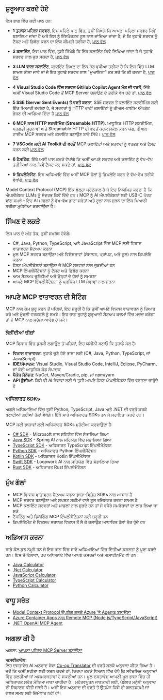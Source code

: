 <!--
CO_OP_TRANSLATOR_METADATA:
{
  "original_hash": "9191921de355cd9c8f46ebe21bdd52fd",
  "translation_date": "2025-06-12T23:31:04+00:00",
  "source_file": "03-GettingStarted/README.md",
  "language_code": "pa"
}
-->
## ਸ਼ੁਰੂਆਤ ਕਰਦੇ ਹੋਏ

ਇਸ ਭਾਗ ਵਿੱਚ ਕਈ ਪਾਠ ਹਨ:

- **1 ਤੁਹਾਡਾ ਪਹਿਲਾ ਸਰਵਰ**, ਇਸ ਪਹਿਲੇ ਪਾਠ ਵਿੱਚ, ਤੁਸੀਂ ਸਿੱਖੋਗੇ ਕਿ ਆਪਣਾ ਪਹਿਲਾ ਸਰਵਰ ਕਿਵੇਂ ਬਣਾਇਆ ਜਾਂਦਾ ਹੈ ਅਤੇ ਇਸ ਨੂੰ ਇੰਸਪੈਕਟਰ ਟੂਲ ਨਾਲ ਜਾਂਚਿਆ ਜਾਂਦਾ ਹੈ, ਜੋ ਕਿ ਤੁਹਾਡੇ ਸਰਵਰ ਨੂੰ ਟੈਸਟ ਅਤੇ ਡਿਬੱਗ ਕਰਨ ਦਾ ਇੱਕ ਕੀਮਤੀ ਤਰੀਕਾ ਹੈ, [ਪਾਠ ਵੱਲ](/03-GettingStarted/01-first-server/README.md)

- **2 ਕਲਾਇੰਟ**, ਇਸ ਪਾਠ ਵਿੱਚ, ਤੁਸੀਂ ਸਿੱਖੋਗੇ ਕਿ ਇੱਕ ਕਲਾਇੰਟ ਕਿਵੇਂ ਲਿਖਿਆ ਜਾਂਦਾ ਹੈ ਜੋ ਤੁਹਾਡੇ ਸਰਵਰ ਨਾਲ ਜੁੜ ਸਕਦਾ ਹੈ, [ਪਾਠ ਵੱਲ](/03-GettingStarted/02-client/README.md)

- **3 LLM ਵਾਲਾ ਕਲਾਇੰਟ**, ਕਲਾਇੰਟ ਲਿਖਣ ਦਾ ਇੱਕ ਹੋਰ ਵਧੀਆ ਤਰੀਕਾ ਹੈ ਕਿ ਇਸ ਵਿੱਚ LLM ਸ਼ਾਮਲ ਕੀਤਾ ਜਾਵੇ ਤਾਂ ਜੋ ਇਹ ਤੁਹਾਡੇ ਸਰਵਰ ਨਾਲ "ਮੁਆਇਨਾ" ਕਰ ਸਕੇ ਕਿ ਕੀ ਕਰਨਾ ਹੈ, [ਪਾਠ ਵੱਲ](/03-GettingStarted/03-llm-client/README.md)

- **4 Visual Studio Code ਵਿੱਚ ਸਰਵਰ GitHub Copilot Agent ਮੋਡ ਦੀ ਵਰਤੋਂ**, ਇੱਥੇ ਅਸੀਂ Visual Studio Code ਤੋਂ MCP Server ਚਲਾਉਣ ਦੇ ਤਰੀਕੇ ਵੇਖ ਰਹੇ ਹਾਂ, [ਪਾਠ ਵੱਲ](/03-GettingStarted/04-vscode/README.md)

- **5 SSE (Server Sent Events) ਤੋਂ ਵਰਤੋਂ ਕਰਨਾ**, SSE ਸਰਵਰ ਤੋਂ ਕਲਾਇੰਟ ਸਟਰੀਮਿੰਗ ਲਈ ਇੱਕ ਮਿਆਰੀ ਤਰੀਕਾ ਹੈ, ਜੋ ਸਰਵਰਾਂ ਨੂੰ HTTP ਰਾਹੀਂ ਕਲਾਇੰਟਾਂ ਨੂੰ ਰੀਅਲ-ਟਾਈਮ ਅੱਪਡੇਟ ਭੇਜਣ ਦੀ ਆਗਿਆ ਦਿੰਦਾ ਹੈ [ਪਾਠ ਵੱਲ](/03-GettingStarted/05-sse-server/README.md)

- **6 MCP ਨਾਲ HTTP ਸਟਰੀਮਿੰਗ (Streamable HTTP)**. ਆਧੁਨਿਕ HTTP ਸਟਰੀਮਿੰਗ, ਪ੍ਰਗਤੀ ਸੂਚਨਾਵਾਂ ਅਤੇ Streamable HTTP ਦੀ ਵਰਤੋਂ ਕਰਕੇ ਸਕੇਲ ਕਰਨ ਯੋਗ, ਰੀਅਲ-ਟਾਈਮ MCP ਸਰਵਰ ਅਤੇ ਕਲਾਇੰਟ ਬਣਾਉਣ ਬਾਰੇ ਸਿੱਖੋ। [ਪਾਠ ਵੱਲ](/03-GettingStarted/06-http-streaming/README.md)

- **7 VSCode ਲਈ AI Toolkit ਦੀ ਵਰਤੋਂ** MCP ਕਲਾਇੰਟਾਂ ਅਤੇ ਸਰਵਰਾਂ ਨੂੰ ਵਰਤਣ ਅਤੇ ਟੈਸਟ ਕਰਨ ਲਈ [ਪਾਠ ਵੱਲ](/03-GettingStarted/07-aitk/README.md)

- **8 ਟੈਸਟਿੰਗ**. ਇੱਥੇ ਅਸੀਂ ਖਾਸ ਕਰਕੇ ਵੇਖਾਂਗੇ ਕਿ ਅਸੀਂ ਆਪਣੇ ਸਰਵਰ ਅਤੇ ਕਲਾਇੰਟ ਨੂੰ ਵੱਖ-ਵੱਖ ਤਰੀਕਿਆਂ ਨਾਲ ਕਿਵੇਂ ਟੈਸਟ ਕਰ ਸਕਦੇ ਹਾਂ, [ਪਾਠ ਵੱਲ](/03-GettingStarted/08-testing/README.md)

- **9 ਡਿਪਲੋਇਮੈਂਟ**. ਇਸ ਅਧਿਆਇ ਵਿੱਚ ਅਸੀਂ MCP ਹੱਲਾਂ ਨੂੰ ਡਿਪਲੋਇ ਕਰਨ ਦੇ ਵੱਖ-ਵੱਖ ਤਰੀਕੇ ਵੇਖਾਂਗੇ, [ਪਾਠ ਵੱਲ](/03-GettingStarted/09-deployment/README.md)

Model Context Protocol (MCP) ਇੱਕ ਖੁੱਲ੍ਹਾ ਪ੍ਰੋਟੋਕਾਲ ਹੈ ਜੋ ਇਹ ਨਿਯਮਿਤ ਕਰਦਾ ਹੈ ਕਿ ਐਪਲੀਕੇਸ਼ਨ LLMs ਨੂੰ ਸੰਦਰਭ ਕਿਵੇਂ ਦਿੰਦੇ ਹਨ। MCP ਨੂੰ AI ਐਪਲੀਕੇਸ਼ਨਾਂ ਲਈ USB-C ਪੋਰਟ ਵਾਂਗ ਸਮਝੋ - ਇਹ AI ਮਾਡਲਾਂ ਨੂੰ ਵੱਖ-ਵੱਖ ਡਾਟਾ ਸਰੋਤਾਂ ਅਤੇ ਟੂਲਾਂ ਨਾਲ ਜੁੜਨ ਦਾ ਇੱਕ ਮਿਆਰੀ ਤਰੀਕਾ ਮੁਹੱਈਆ ਕਰਵਾਉਂਦਾ ਹੈ।

## ਸਿੱਖਣ ਦੇ ਲਕੜੇ

ਇਸ ਪਾਠ ਦੇ ਅੰਤ ਤੱਕ, ਤੁਸੀਂ ਸਮਰੱਥ ਹੋਵੋਗੇ:

- C#, Java, Python, TypeScript, ਅਤੇ JavaScript ਵਿੱਚ MCP ਲਈ ਵਿਕਾਸ ਵਾਤਾਵਰਨ ਸੈਟਅਪ ਕਰਨਾ
- ਮੂਲ MCP ਸਰਵਰ ਬਣਾਉਣਾ ਅਤੇ ਵਿਸ਼ੇਸ਼ਤਾਵਾਂ (ਸੰਸਾਧਨ, ਪ੍ਰਾਂਪਟ, ਅਤੇ ਟੂਲ) ਨਾਲ ਡਿਪਲੋਇ ਕਰਨਾ
- ਹੋਸਟ ਐਪਲੀਕੇਸ਼ਨਾਂ ਬਣਾਉਣਾ ਜੋ MCP ਸਰਵਰਾਂ ਨਾਲ ਜੁੜਦੀਆਂ ਹਨ
- MCP ਇੰਪਲੀਮੈਂਟੇਸ਼ਨਾਂ ਨੂੰ ਟੈਸਟ ਅਤੇ ਡਿਬੱਗ ਕਰਨਾ
- ਆਮ ਸੈਟਅਪ ਚੁਣੌਤੀਆਂ ਅਤੇ ਉਨ੍ਹਾਂ ਦੇ ਹੱਲਾਂ ਨੂੰ ਸਮਝਣਾ
- ਆਪਣੇ MCP ਇੰਪਲੀਮੈਂਟੇਸ਼ਨਾਂ ਨੂੰ ਪ੍ਰਸਿੱਧ LLM ਸੇਵਾਵਾਂ ਨਾਲ ਜੋੜਨਾ

## ਆਪਣੇ MCP ਵਾਤਾਵਰਨ ਦੀ ਸੈਟਿੰਗ

MCP ਨਾਲ ਕੰਮ ਸ਼ੁਰੂ ਕਰਨ ਤੋਂ ਪਹਿਲਾਂ, ਇਹ ਜ਼ਰੂਰੀ ਹੈ ਕਿ ਤੁਸੀਂ ਆਪਣੇ ਵਿਕਾਸ ਵਾਤਾਵਰਨ ਨੂੰ ਤਿਆਰ ਕਰੋ ਅਤੇ ਮੁੱਢਲੀ ਵਰਕਫਲੋ ਨੂੰ ਸਮਝੋ। ਇਹ ਭਾਗ ਤੁਹਾਨੂੰ ਸ਼ੁਰੂਆਤੀ ਸੈਟਅਪ ਕਦਮਾਂ ਵਿੱਚ ਮਦਦ ਕਰੇਗਾ ਤਾਂ ਜੋ MCP ਨਾਲ ਸੁਚੱਜਾ ਆਰੰਭ ਹੋ ਸਕੇ।

### ਲੋੜੀਂਦੀਆਂ ਚੀਜ਼ਾਂ

MCP ਵਿਕਾਸ ਵਿੱਚ ਡੁਬਕੀ ਲਗਾਉਣ ਤੋਂ ਪਹਿਲਾਂ, ਇਹ ਯਕੀਨੀ ਬਣਾਓ ਕਿ ਤੁਹਾਡੇ ਕੋਲ ਹੈ:

- **ਵਿਕਾਸ ਵਾਤਾਵਰਨ**: ਤੁਹਾਡੇ ਚੁਣੇ ਹੋਏ ਭਾਸ਼ਾ ਲਈ (C#, Java, Python, TypeScript, ਜਾਂ JavaScript)
- **IDE/ਸੰਪਾਦਕ**: Visual Studio, Visual Studio Code, IntelliJ, Eclipse, PyCharm, ਜਾਂ ਕੋਈ ਆਧੁਨਿਕ ਕੋਡ ਸੰਪਾਦਕ
- **ਪੈਕੇਜ ਮੈਨੇਜਰ**: NuGet, Maven/Gradle, pip, ਜਾਂ npm/yarn
- **API ਕੁੰਜੀਆਂ**: ਕਿਸੇ ਵੀ AI ਸੇਵਾਵਾਂ ਲਈ ਜੋ ਤੁਸੀਂ ਆਪਣੇ ਹੋਸਟ ਐਪਲੀਕੇਸ਼ਨਾਂ ਵਿੱਚ ਵਰਤਣਾ ਚਾਹੁੰਦੇ ਹੋ

### ਅਧਿਕਾਰਤ SDKs

ਅਗਲੇ ਅਧਿਆਇਆਂ ਵਿੱਚ ਤੁਸੀਂ Python, TypeScript, Java ਅਤੇ .NET ਦੀ ਵਰਤੋਂ ਕਰਕੇ ਬਣਾਈਆਂ ਗਈਆਂ ਹੱਲਾਂ ਵੇਖੋਗੇ। ਇੱਥੇ ਸਾਰੇ ਅਧਿਕਾਰਤ SDKs ਹਨ ਜੋ ਸਹਾਇਤਾ ਕਰਦੇ ਹਨ।

MCP ਕਈ ਭਾਸ਼ਾਵਾਂ ਲਈ ਅਧਿਕਾਰਤ SDKs ਮੁਹੱਈਆ ਕਰਵਾਉਂਦਾ ਹੈ:
- [C# SDK](https://github.com/modelcontextprotocol/csharp-sdk) - Microsoft ਨਾਲ ਸਹਿਯੋਗ ਵਿੱਚ ਸੰਭਾਲਿਆ ਗਿਆ
- [Java SDK](https://github.com/modelcontextprotocol/java-sdk) - Spring AI ਨਾਲ ਸਹਿਯੋਗ ਵਿੱਚ ਸੰਭਾਲਿਆ ਗਿਆ
- [TypeScript SDK](https://github.com/modelcontextprotocol/typescript-sdk) - ਅਧਿਕਾਰਤ TypeScript ਇੰਪਲੀਮੈਂਟੇਸ਼ਨ
- [Python SDK](https://github.com/modelcontextprotocol/python-sdk) - ਅਧਿਕਾਰਤ Python ਇੰਪਲੀਮੈਂਟੇਸ਼ਨ
- [Kotlin SDK](https://github.com/modelcontextprotocol/kotlin-sdk) - ਅਧਿਕਾਰਤ Kotlin ਇੰਪਲੀਮੈਂਟੇਸ਼ਨ
- [Swift SDK](https://github.com/modelcontextprotocol/swift-sdk) - Loopwork AI ਨਾਲ ਸਹਿਯੋਗ ਵਿੱਚ ਸੰਭਾਲਿਆ ਗਿਆ
- [Rust SDK](https://github.com/modelcontextprotocol/rust-sdk) - ਅਧਿਕਾਰਤ Rust ਇੰਪਲੀਮੈਂਟੇਸ਼ਨ

## ਮੁੱਖ ਗੱਲਾਂ

- MCP ਵਿਕਾਸ ਵਾਤਾਵਰਨ ਸੈਟਅਪ ਕਰਨਾ ਭਾਸ਼ਾ-ਵਿਸ਼ੇਸ਼ SDKs ਨਾਲ ਆਸਾਨ ਹੈ
- MCP ਸਰਵਰ ਬਣਾਉਣਾ ਅਤੇ ਸਪਸ਼ਟ ਸਕੀਮਾਂ ਵਾਲੇ ਟੂਲ ਰਜਿਸਟਰ ਕਰਨਾ ਸ਼ਾਮਲ ਹੈ
- MCP ਕਲਾਇੰਟ ਸਰਵਰਾਂ ਅਤੇ ਮਾਡਲਾਂ ਨਾਲ ਜੁੜਦੇ ਹਨ ਤਾਂ ਜੋ ਵਧੇਰੇ ਸਮਰੱਥਾਵਾਂ ਦਾ ਲਾਭ ਲਿਆ ਜਾ ਸਕੇ
- ਟੈਸਟਿੰਗ ਅਤੇ ਡਿਬੱਗਿੰਗ MCP ਇੰਪਲੀਮੈਂਟੇਸ਼ਨਾਂ ਲਈ ਜ਼ਰੂਰੀ ਹਨ
- ਡਿਪਲੋਇਮੈਂਟ ਦੇ ਵਿਕਲਪ ਸਥਾਨਕ ਵਿਕਾਸ ਤੋਂ ਲੈ ਕੇ ਕਲਾਉਡ ਆਧਾਰਿਤ ਹੱਲਾਂ ਤੱਕ ਹੁੰਦੇ ਹਨ

## ਅਭਿਆਸ ਕਰਨਾ

ਸਾਡੇ ਕੋਲ ਕੁਝ ਨਮੂਨੇ ਹਨ ਜੋ ਇਸ ਭਾਗ ਵਿੱਚ ਸਾਰੇ ਅਧਿਆਇਆਂ ਵਿੱਚ ਦਿੱਤੀਆਂ ਕਸਰਤਾਂ ਨੂੰ ਪੂਰਾ ਕਰਦੇ ਹਨ। ਇਸ ਤੋਂ ਇਲਾਵਾ, ਹਰ ਅਧਿਆਇ ਵਿੱਚ ਆਪਣੇ ਕਸਰਤਾਂ ਅਤੇ ਅਸਾਈਨਮੈਂਟ ਵੀ ਹਨ।

- [Java Calculator](./samples/java/calculator/README.md)
- [.Net Calculator](../../../03-GettingStarted/samples/csharp)
- [JavaScript Calculator](./samples/javascript/README.md)
- [TypeScript Calculator](./samples/typescript/README.md)
- [Python Calculator](../../../03-GettingStarted/samples/python)

## ਵਾਧੂ ਸਰੋਤ

- [Model Context Protocol ਉਪਯੋਗ ਕਰਕੇ Azure ‘ਤੇ Agents ਬਣਾਉਣਾ](https://learn.microsoft.com/azure/developer/ai/intro-agents-mcp)
- [Azure Container Apps ਨਾਲ Remote MCP (Node.js/TypeScript/JavaScript)](https://learn.microsoft.com/samples/azure-samples/mcp-container-ts/mcp-container-ts/)
- [.NET OpenAI MCP Agent](https://learn.microsoft.com/samples/azure-samples/openai-mcp-agent-dotnet/openai-mcp-agent-dotnet/)

## ਅਗਲਾ ਕੀ ਹੈ

ਅਗਲਾ: [ਆਪਣਾ ਪਹਿਲਾ MCP Server ਬਣਾਉਣਾ](/03-GettingStarted/01-first-server/README.md)

**ਅਸਵੀਕਾਰੋਧ**:  
ਇਹ ਦਸਤਾਵੇਜ਼ AI ਅਨੁਵਾਦ ਸੇਵਾ [Co-op Translator](https://github.com/Azure/co-op-translator) ਦੀ ਵਰਤੋਂ ਕਰਕੇ ਅਨੁਵਾਦ ਕੀਤਾ ਗਿਆ ਹੈ। ਜਦੋਂ ਕਿ ਅਸੀਂ ਸਹੀਤਾ ਲਈ ਯਤਨ ਕਰਦੇ ਹਾਂ, ਕਿਰਪਾ ਕਰਕੇ ਧਿਆਨ ਵਿੱਚ ਰੱਖੋ ਕਿ ਸਵੈਚਲਿਤ ਅਨੁਵਾਦਾਂ ਵਿੱਚ ਗਲਤੀਆਂ ਜਾਂ ਅਸਮਰਥਤਾਵਾਂ ਹੋ ਸਕਦੀਆਂ ਹਨ। ਮੂਲ ਦਸਤਾਵੇਜ਼ ਆਪਣੀ ਮੂਲ ਭਾਸ਼ਾ ਵਿੱਚ ਹੀ ਅਧਿਕਾਰਕ ਸਰੋਤ ਮੰਨਿਆ ਜਾਣਾ ਚਾਹੀਦਾ ਹੈ। ਮਹੱਤਵਪੂਰਨ ਜਾਣਕਾਰੀ ਲਈ, ਪੇਸ਼ੇਵਰ ਮਨੁੱਖੀ ਅਨੁਵਾਦ ਦੀ ਸਿਫਾਰਸ਼ ਕੀਤੀ ਜਾਂਦੀ ਹੈ। ਅਸੀਂ ਇਸ ਅਨੁਵਾਦ ਦੀ ਵਰਤੋਂ ਤੋਂ ਉਤਪੰਨ ਕਿਸੇ ਵੀ ਗਲਤਫਹਮੀ ਜਾਂ ਗਲਤ ਸਮਝ ਲਈ ਜ਼ਿੰਮੇਵਾਰ ਨਹੀਂ ਹਾਂ।